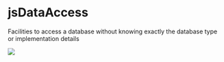 # jsDataAccess
Facilities to access a database without knowing exactly the database type or implementation details

![](https://travis-ci.org/gaelazzo/jsDataAccess.svg?branch=master)
